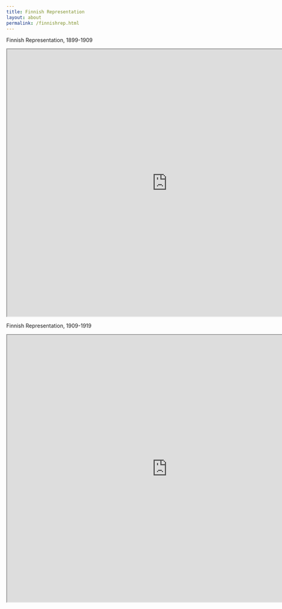 ```yaml
---
title: Finnish Representation
layout: about
permalink: /finnishrep.html
---
```


Finnish Representation, 1899-1909

<iframe style='width: 850px; height: 709px;' src='https://voyant-tools.org/tool/Bubbles/?stopList=keywords-53a0925b93646565a45d4ab6590a4cec&corpus=2dc74c2934794dab0dd064dfad2a3bf8'></iframe>

Finnish Representation, 1909-1919

<iframe style='width: 850px; height: 709px;' src='https://voyant-tools.org/tool/Bubbles/?stopList=keywords-53a0925b93646565a45d4ab6590a4cec&corpus=34b59b4cec9bf4e9806a19e85f55e9ed'></iframe>

